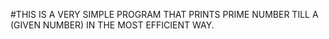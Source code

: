 #THIS IS A VERY SIMPLE PROGRAM THAT PRINTS PRIME NUMBER TILL A (GIVEN NUMBER) IN THE MOST EFFICIENT WAY.
